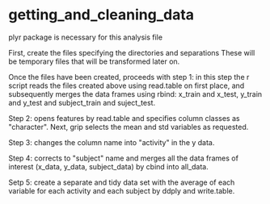 # getting_and_cleaning_data

plyr package is necessary for this analysis file

First, create the files specifying the directories and separations These will be temporary files that will be transformed later on.

Once the files have been created, proceeds with step 1: in this step the r script reads the files created above using read.table on first place, and subsequently merges the data frames using rbind: x_train and x_test, y_train and y_test and subject_train and suject_test.

Step 2: opens features by read.table and specifies column classes as "character". Next, grip selects the mean and std variables as requested.

Step 3: changes the column name into "activity" in the y data.

Step 4: corrects to "subject" name and merges all the data frames of interest (x_data, y_data, subject_data) by cbind into all_data.

Setp 5: create a separate and tidy data set with the average of each variable for each activity and each subject by ddply and write.table.

